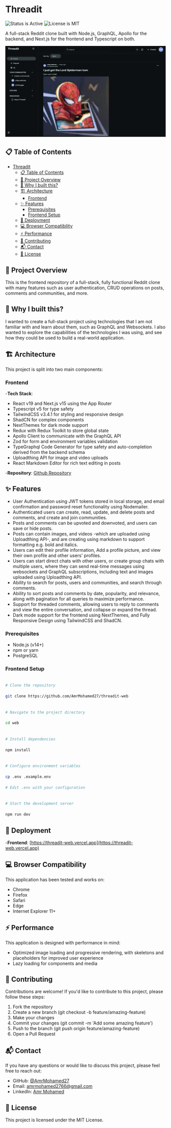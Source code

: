 # Threadit

![Status is Active](https://img.shields.io/badge/status-active-brightgreen) ![License is MIT](https://img.shields.io/badge/license-MIT-blue)

A full-stack Reddit clone built with Node.js, GraphQL, Apollo for the backend, and Next.js for the frontend and Typescript on both.

![Screenshot](./screenshots/screenshot1.png)

## 📋 Table of Contents

- [Threadit](#threadit)
  - [📋 Table of Contents](#-table-of-contents)
  - [🚀 Project Overview](#-project-overview)
  - [📝 Why I built this?](#-why-i-built-this)
  - [🏗️ Architecture](#️-architecture)
    - [Frontend](#frontend)
  - [✨ Features](#-features)
    - [Prerequisites](#prerequisites)
    - [Frontend Setup](#frontend-setup)
  - [🚀 Deployment](#-deployment)
  - [💻 Browser Compatibility](#-browser-compatibility)
  - [⚡ Performance](#-performance)
  - [🤝 Contributing](#-contributing)
  - [📬 Contact](#-contact)
  - [📝 License](#-license)

## 🚀 Project Overview

This is the frontend repository of a full-stack, fully functional Reddit clone with many features such as user authentication, CRUD operations on posts, comments and communities, and more.

## 📝 Why I built this?

I wanted to create a full-stack project using technologies that I am not familiar with and learn about them, such as GraphQL and Websockets. I also wanted to explore the capabilities of the technologies I was using, and see how they could be used to build a real-world application.

## 🏗️ Architecture

This project is split into two main components:

### Frontend

-**Tech Stack**:

- React v19 and Next.js v15 using the App Router
- Typescript v5 for type safety
- TailwindCSS v3.4.1 for styling and responsive design
- ShadCN for complex components
- NextThemes for dark mode support
- Redux with Redux Toolkit to store global state
- Apollo Client to communicate with the GraphQL API
- Zod for form and environment variables validation
- TypeGraphql Code Generator for type safety and auto-completion derived from the backend schema
- Uploadthing API for image and video uploads
- React Markdown Editor for rich text editing in posts

-**Repository**: [Github Repository](https://github.com/AmrMohamed27/threadit-web)

## ✨ Features

- User Authentication using JWT tokens stored in local storage, and email confirmation and password reset functionality using Nodemailer.
- Authenticated users can create, read, update, and delete posts and comments, and create and join communities.
- Posts and comments can be upvoted and downvoted, and users can save or hide posts.
- Posts can contain images, and videos -which are uploaded using Uploadthing API-, and are creating using markdown to support formatting e.g. bold and italics.
- Users can edit their profile information, Add a profile picture, and view their own profile and other users' profiles.
- Users can start direct chats with other users, or create group chats with multiple users, where they can send real-time messages using websockets and GraphQL subscriptions, including text and images uploaded using Uploadthing API.
- Ability to search for posts, users and communities, and search through comments.
- Ability to sort posts and comments by date, popularity, and relevance, along with pagination for all queries to maximize performance.
- Support for threaded comments, allowing users to reply to comments and view the entire conversation, and collapse or expand the thread.
- Dark mode support for the frontend using NextThemes, and Fully Responsive Design using TailwindCSS and ShadCN.

### Prerequisites

- Node.js (v14+)
- npm or yarn
- PostgreSQL

### Frontend Setup

```bash

# Clone the repository

git clone https://github.com/AmrMohamed27/threadit-web


# Navigate to the project directory

cd web


# Install dependencies

npm install


# Configure environment variables

cp .env .example.env

# Edit .env with your configuration


# Start the development server

npm run dev

```

## 🚀 Deployment

-**Frontend**: [https://threadit-web.vercel.app](https://threadit-web.vercel.app)

## 💻 Browser Compatibility

This application has been tested and works on:

- Chrome
- Firefox
- Safari
- Edge
- Internet Explorer 11+

## ⚡ Performance

This application is designed with performance in mind:

- Optimized image loading and progressive rendering, with skeletons and placeholders for improved user experience
- Lazy loading for components and media

## 🤝 Contributing

Contributions are welcome! If you'd like to contribute to this project, please follow these steps:

1. Fork the repository
2. Create a new branch (git checkout -b feature/amazing-feature)
3. Make your changes
4. Commit your changes (git commit -m 'Add some amazing feature')
5. Push to the branch (git push origin feature/amazing-feature)
6. Open a Pull Request

## 📬 Contact

If you have any questions or would like to discuss this project, please feel free to reach out:

- GitHub: [@AmrMohamed27](https://github.com/AmrMohamed27)
- Email: [amrmohamed2766@gmail.com](mailto:amrmohamed2766@gmail.com)
- LinkedIn: [Amr Mohamed](https://www.linkedin.com/in/amrmohamed27/)

## 📝 License

This project is licensed under the MIT License.
